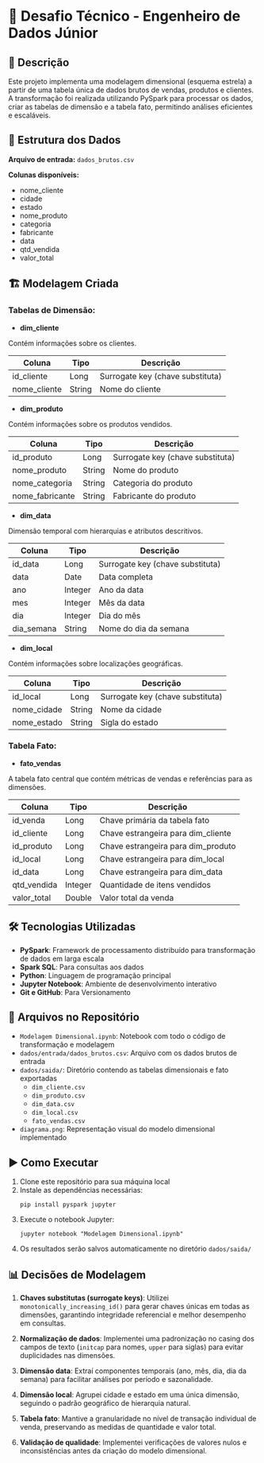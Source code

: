 # 🚀 Desafio Técnico - Engenheiro de Dados Júnior

## 🧾 Descrição
Este projeto implementa uma modelagem dimensional (esquema estrela) a partir de uma tabela única de dados brutos de vendas, produtos e clientes. A transformação foi realizada utilizando PySpark para processar os dados, criar as tabelas de dimensão e a tabela fato, permitindo análises eficientes e escaláveis.

## 📁 Estrutura dos Dados

**Arquivo de entrada:** `dados_brutos.csv`

**Colunas disponíveis:**
- nome_cliente
- cidade
- estado
- nome_produto
- categoria
- fabricante
- data
- qtd_vendida
- valor_total

## 🏗 Modelagem Criada

### Tabelas de Dimensão:

- **dim_cliente**  

Contém informações sobre os clientes.

| Coluna       | Tipo    | Descrição                            |
|--------------|---------|--------------------------------------|
| id_cliente   | Long    | Surrogate key (chave substituta)     |
| nome_cliente | String  | Nome do cliente                      |

- **dim_produto**  

Contém informações sobre os produtos vendidos.

| Coluna         | Tipo    | Descrição                            |
|----------------|---------|--------------------------------------|
| id_produto     | Long    | Surrogate key (chave substituta)     |
| nome_produto   | String  | Nome do produto                      |
| nome_categoria | String  | Categoria do produto                 |
| nome_fabricante| String  | Fabricante do produto                |

- **dim_data**  

Dimensão temporal com hierarquias e atributos descritivos.

| Coluna       | Tipo    | Descrição                            |
|--------------|---------|--------------------------------------|
| id_data      | Long    | Surrogate key (chave substituta)     |
| data         | Date    | Data completa                        |
| ano          | Integer | Ano da data                          |
| mes          | Integer | Mês da data                          |
| dia          | Integer | Dia do mês                           |
| dia_semana   | String  | Nome do dia da semana                |

- **dim_local**  

Contém informações sobre localizações geográficas.

| Coluna       | Tipo    | Descrição                            |
|--------------|---------|--------------------------------------|
| id_local     | Long    | Surrogate key (chave substituta)     |
| nome_cidade  | String  | Nome da cidade                       |
| nome_estado  | String  | Sigla do estado                      |

### Tabela Fato:

- **fato_vendas**  

A tabela fato central que contém métricas de vendas e referências para as dimensões.

| Coluna       | Tipo    | Descrição                             |
|--------------|---------|---------------------------------------|
| id_venda     | Long    | Chave primária da tabela fato         |
| id_cliente   | Long    | Chave estrangeira para dim_cliente    |
| id_produto   | Long    | Chave estrangeira para dim_produto    |
| id_local     | Long    | Chave estrangeira para dim_local      |
| id_data      | Long    | Chave estrangeira para dim_data       |
| qtd_vendida  | Integer | Quantidade de itens vendidos          |
| valor_total  | Double  | Valor total da venda                  |

## 🛠 Tecnologias Utilizadas

- **PySpark**: Framework de processamento distribuído para transformação de dados em larga escala
- **Spark SQL**: Para consultas aos dados
- **Python**: Linguagem de programação principal
- **Jupyter Notebook**: Ambiente de desenvolvimento interativo
- **Git e GitHub**: Para Versionamento

## 📂 Arquivos no Repositório

- `Modelagem Dimensional.ipynb`: Notebook com todo o código de transformação e modelagem
- `dados/entrada/dados_brutos.csv`: Arquivo com os dados brutos de entrada
- `dados/saida/`: Diretório contendo as tabelas dimensionais e fato exportadas
  - `dim_cliente.csv`
  - `dim_produto.csv`
  - `dim_data.csv`
  - `dim_local.csv`
  - `fato_vendas.csv`
- `diagrama.png`: Representação visual do modelo dimensional implementado

## ▶️ Como Executar

1. Clone este repositório para sua máquina local
2. Instale as dependências necessárias:
   ```
   pip install pyspark jupyter
   ```
3. Execute o notebook Jupyter:
   ```
   jupyter notebook "Modelagem Dimensional.ipynb"
   ```
4. Os resultados serão salvos automaticamente no diretório `dados/saida/`

## 📊 Decisões de Modelagem

1. **Chaves substitutas (surrogate keys)**: Utilizei `monotonically_increasing_id()` para gerar chaves únicas em todas as dimensões, garantindo integridade referencial e melhor desempenho em consultas.

2. **Normalização de dados**: Implementei uma padronização no casing dos campos de texto (`initcap` para nomes, `upper` para siglas) para evitar duplicidades nas dimensões.

3. **Dimensão data**: Extraí componentes temporais (ano, mês, dia, dia da semana) para facilitar análises por período e sazonalidade.

4. **Dimensão local**: Agrupei cidade e estado em uma única dimensão, seguindo o padrão geográfico de hierarquia natural.

5. **Tabela fato**: Mantive a granularidade no nível de transação individual de venda, preservando as medidas de quantidade e valor total.

6. **Validação de qualidade**: Implementei verificações de valores nulos e inconsistências antes da criação do modelo dimensional.